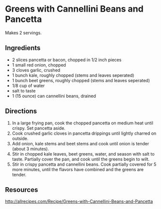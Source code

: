 # Greens with Cannellini Beans and Pancetta
Makes 2 servings.

## Ingredients
* 2 slices pancetta or bacon, chopped in 1/2 inch pieces
* 1 small red onion, chopped
* 3 cloves garlic, crushed
* 1 bunch kale, roughly chopped (stems and leaves seperated)
* 1 bunch beet greens, roughly chopped (stems and leaves seperated)
* 1/8 cup of water
* salt to taste
* 1 (15 ounce) can cannellini beans, drained

## Directions
1. In a large frying pan, cook the chopped pancetta on medium heat until crispy. Set pancetta aside.
2. Cook crushed garlic cloves in pancetta drippings until lightly charred on outside.
3. Add onion, kale stems and beet stems and cook until onion is tender (about 3 minutes).
4. Stir in chopped kale leaves, beet greens, water, and season with salt to taste. Partially cover the pan, and cook until the greens begin to wilt.
5. Stir in crispy pancetta and cannellini beans. Cook partially covered for 5 more minutes, until the flavors have combined and the greens are tender.

## Resources
http://allrecipes.com/Recipe/Greens-with-Cannellini-Beans-and-Pancetta
